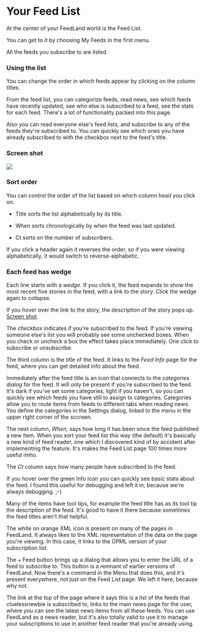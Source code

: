 # Your Feed List

At the center of your FeedLand world is the Feed List. 

You can get to it by choosing My Feeds in the first menu. 

All the feeds you subscribe to are listed. 

### Using the list

You can change the order in which feeds appear by clicking on the column titles. 

From the feed list, you can categorize feeds, read news, see which feeds have recently updated, see who else is subscribed to a feed, see the stats for each feed. There's a lot of functionality packed into this page.

Also you can read everyone else's feed lists, and subscribe to any of the feeds they're subscribed to. You can quickly see which ones you have already subscribed to with the checkbox next to the feed's title. 

### Screen shot

<img src="http://scripting.com/images/2022/10/17/feedlistPageScreen.png">

### Sort order

You can control the order of the list based on which column head you click on. 

* Title sorts the list alphabetically by its title. 

* When sorts chronologically by when the feed was last updated. 

* Ct sorts on the number of subscribers. 

If you click a header again it reverses the order, so if you were viewing alphabetically, it would switch to reverse-alphabetic.

### Each feed has wedge

Each line starts with a <i>wedge.</i> If you click it, the feed expands to show the most recent five stories in the feed, with a link to the story. Click the wedge again to collapse. 

If you hover over the link to the story, the description of the story pops up. <a href="http://scripting.com/images/2022/10/24/viewStoriesInFeedListScreen.png">Screen shot</a>. 

The <i>checkbox</i> indicates if you're subscribed to the feed. If you're viewing someone else's list you will probably see some unchecked boxes. When you check or uncheck a box the effect takes place immediately. One click to subscribe or unsubscribe. 

The third column is the title of the feed. It links to the <i>Feed Info</i> page for the feed, where you can get detailed info about the feed. 

Immediately after the feed title is an icon that connects to the <i>categories dialog</i> for the feed. It will only be present if you're subscribed to the feed. It's dark if you've set some categories, light if you haven't, so you can quickly see which feeds you have still to assign to categories. Categories allow you to route items from feeds to different tabs when reading news. You define the categories in the Settings dialog, linked to the menu in the upper right corner of the sccreen.

The next column, <i>When,</i> says how long it has been since the feed published a new item. When you sort your feed list this way (the default) it's basically a new kind of feed reader, one which I discovered kind of by accident after implementing the feature. It's makes the Feed List page 100 times more useful imho.

The <i>Ct</i>  column says how many people have subscribed to the feed. 

If you hover over the green Info icon you can quickly see basic stats about the feed. I found this useful for debugging and left it in, because we're always debugging. ;-)

Many of the items have tool tips, for example the feed title has as its tool tip the description of the feed. It's good to have it there because sometimes the feed titles aren't that helpful. 

The white on orange XML icon is present on many of the pages in FeedLand. It always likes to the XML representation of the data on the page you're viewing. In this case, it links to the OPML version of your subscription list. 

The + Feed button brings up a dialog that allows you to enter the URL of a feed to subscribe to. This button is a remnant of earlier versions of FeedLand. Now there's a command in the Menu that does this, and it's present everywhere, not just on the Feed List page. We left it here, because why not. 

The link at the top of the page where it says this is a list of the feeds that cluelessnewbie is subscribed to, links to the main news page for the user, where you can see the latest news items from all these feeds. You can use FeedLand as a news reader, but it's also totally valid to use it to manage your subscriptions to use in another feed reader that you're already using. 




